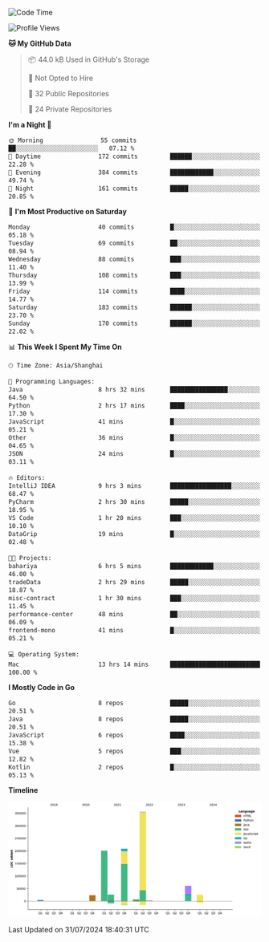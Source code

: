 <!--START_SECTION:waka-->
![Code Time](http://img.shields.io/badge/Code%20Time-2%2C563%20hrs%2032%20mins-blue)

![Profile Views](http://img.shields.io/badge/Profile%20Views-0-blue)

**🐱 My GitHub Data** 

> 📦 44.0 kB Used in GitHub's Storage 
 > 
> 🚫 Not Opted to Hire
 > 
> 📜 32 Public Repositories 
 > 
> 🔑 24 Private Repositories 
 > 
**I'm a Night 🦉** 

```text
🌞 Morning                55 commits          ██░░░░░░░░░░░░░░░░░░░░░░░   07.12 % 
🌆 Daytime                172 commits         ██████░░░░░░░░░░░░░░░░░░░   22.28 % 
🌃 Evening                384 commits         ████████████░░░░░░░░░░░░░   49.74 % 
🌙 Night                  161 commits         █████░░░░░░░░░░░░░░░░░░░░   20.85 % 
```
📅 **I'm Most Productive on Saturday** 

```text
Monday                   40 commits          █░░░░░░░░░░░░░░░░░░░░░░░░   05.18 % 
Tuesday                  69 commits          ██░░░░░░░░░░░░░░░░░░░░░░░   08.94 % 
Wednesday                88 commits          ███░░░░░░░░░░░░░░░░░░░░░░   11.40 % 
Thursday                 108 commits         ███░░░░░░░░░░░░░░░░░░░░░░   13.99 % 
Friday                   114 commits         ████░░░░░░░░░░░░░░░░░░░░░   14.77 % 
Saturday                 183 commits         ██████░░░░░░░░░░░░░░░░░░░   23.70 % 
Sunday                   170 commits         ██████░░░░░░░░░░░░░░░░░░░   22.02 % 
```


📊 **This Week I Spent My Time On** 

```text
🕑︎ Time Zone: Asia/Shanghai

💬 Programming Languages: 
Java                     8 hrs 32 mins       ████████████████░░░░░░░░░   64.50 % 
Python                   2 hrs 17 mins       ████░░░░░░░░░░░░░░░░░░░░░   17.30 % 
JavaScript               41 mins             █░░░░░░░░░░░░░░░░░░░░░░░░   05.21 % 
Other                    36 mins             █░░░░░░░░░░░░░░░░░░░░░░░░   04.65 % 
JSON                     24 mins             █░░░░░░░░░░░░░░░░░░░░░░░░   03.11 % 

🔥 Editors: 
IntelliJ IDEA            9 hrs 3 mins        █████████████████░░░░░░░░   68.47 % 
PyCharm                  2 hrs 30 mins       █████░░░░░░░░░░░░░░░░░░░░   18.95 % 
VS Code                  1 hr 20 mins        ███░░░░░░░░░░░░░░░░░░░░░░   10.10 % 
DataGrip                 19 mins             █░░░░░░░░░░░░░░░░░░░░░░░░   02.48 % 

🐱‍💻 Projects: 
bahariya                 6 hrs 5 mins        ████████████░░░░░░░░░░░░░   46.00 % 
tradeData                2 hrs 29 mins       █████░░░░░░░░░░░░░░░░░░░░   18.87 % 
misc-contract            1 hr 30 mins        ███░░░░░░░░░░░░░░░░░░░░░░   11.45 % 
performance-center       48 mins             ██░░░░░░░░░░░░░░░░░░░░░░░   06.09 % 
frontend-mono            41 mins             █░░░░░░░░░░░░░░░░░░░░░░░░   05.21 % 

💻 Operating System: 
Mac                      13 hrs 14 mins      █████████████████████████   100.00 % 
```

**I Mostly Code in Go** 

```text
Go                       8 repos             █████░░░░░░░░░░░░░░░░░░░░   20.51 % 
Java                     8 repos             █████░░░░░░░░░░░░░░░░░░░░   20.51 % 
JavaScript               6 repos             ████░░░░░░░░░░░░░░░░░░░░░   15.38 % 
Vue                      5 repos             ███░░░░░░░░░░░░░░░░░░░░░░   12.82 % 
Kotlin                   2 repos             █░░░░░░░░░░░░░░░░░░░░░░░░   05.13 % 
```



**Timeline**

![Lines of Code chart](https://raw.githubusercontent.com/youtiaoguagua/youtiaoguagua/master/assets/bar_graph.png)


 Last Updated on 31/07/2024 18:40:31 UTC
<!--END_SECTION:waka-->